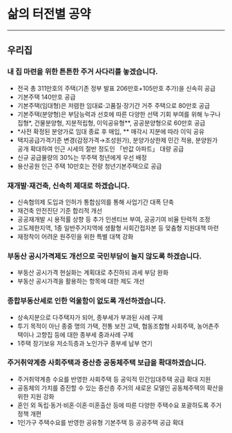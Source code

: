 # 삶의 터전별 공약
---
## 우리집

### 내 집 마련을 위한 튼튼한 주거 사다리를 놓겠습니다.
- 전국 총 311만호의 주택(기존 정부 발표 206만호+105만호 추가)을 신속히 공급
- 기본주택 140만호 공급
- 기본주택(임대형)은 저렴한 임대료·고품질·장기간 거주 주택으로 80만호 공급
- 기본주택(분양형)은 부담능력과 선호에 따른 다양한 선택 기회 부여를 위해
누구나집형*, 건물분양형, 지분적립형, 이익공유형**, 공공분양형으로 60만호 공급
- *사전 확정된 분양가로 임대 종료 후 매입, ** 매각시 지분에 따라 이익 공유
- 택지공급가격기준 변경(감정가격→조성원가), 분양가상한제 민간 적용, 분양원가
공개 확대하여 인근 시세의 절반 정도인 「반값 아파트」 대량 공급
- 신규 공급물량의 30%는 무주택 청년에게 우선 배정
- 용산공원 인근 주택 10만호는 전량 청년기본주택으로 공급

### 재개발·재건축, 신속히 제대로 하겠습니다.
- 신속협의제 도입과 인허가 통합심의를 통해 사업기간 대폭 단축
- 재건축 안전진단 기준 합리적 개선
- 공공재개발 시 용적률 상향 등 추가 인센티브 부여, 공공기여 비율 탄력적 조정
- 고도제한지역, 1종 일반주거지역에 생활형 사회간접자본 등 맞춤형 지원대책 마련
- 재정착이 어려운 원주민을 위한 특별 대책 강화

### 부동산 공시가격제도 개선으로 국민부담이 늘지 않도록 하겠습니다.
- 부동산 공시가격 현실화는 계획대로 추진하되 과세 부담 완화
- 부동산 공시가격을 활용하는 항목에 대한 제도 개선

### 종합부동산세로 인한 억울함이 없도록 개선하겠습니다.
- 상속지분으로 다주택자가 되어, 종부세가 부과된 사례 구제
- 투기 목적이 아닌 종중 명의 가택, 전통 보전 고택, 협동조합형 사회주택, 농어촌주택이나 고향집 등에 대한 종부세 중과사례 구제
- 1주택 장기보유 저소득층과 노인가구 종부세 납부 연기

### 주거취약계층 사회주택과 중산층 공동체주택 보급을 확대하겠습니다.
- 주거취약계층 수요를 반영한 사회주택 등 공익적 민간임대주택 공급 확대 지원
- 공동체의 가치를 증진할 수 있는 중산층 주거의 새로운 모델인 공동체주택의 확산을 위한 지원 강화
- 혼인 외 독립·동거·비혼·이혼·미혼출산 등에 따른 다양한 주택수요 포괄하도록 주거정책 개편
- 1인가구 주택수요를 반영한 공유형 기본주택 등 공공주택 공급 확대